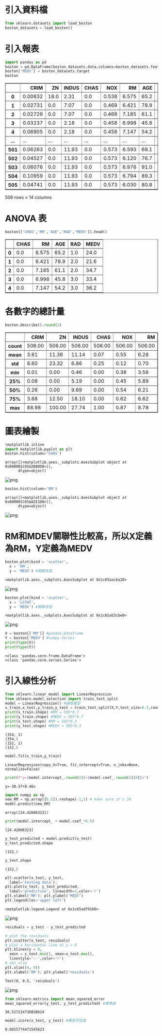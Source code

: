 # 引入資料檔


```python
from sklearn.datasets import load_boston
boston_datasets = load_boston()
```

# 引入報表


```python
import pandas as pd
boston = pd.DataFrame(boston_datasets.data,columns=boston_datasets.feature_names)
boston['MEDV'] = boston_datasets.target
boston
```




<div>
<style scoped>
    .dataframe tbody tr th:only-of-type {
        vertical-align: middle;
    }

    .dataframe tbody tr th {
        vertical-align: top;
    }

    .dataframe thead th {
        text-align: right;
    }
</style>
<table border="1" class="dataframe">
  <thead>
    <tr style="text-align: right;">
      <th></th>
      <th>CRIM</th>
      <th>ZN</th>
      <th>INDUS</th>
      <th>CHAS</th>
      <th>NOX</th>
      <th>RM</th>
      <th>AGE</th>
      <th>DIS</th>
      <th>RAD</th>
      <th>TAX</th>
      <th>PTRATIO</th>
      <th>B</th>
      <th>LSTAT</th>
      <th>MEDV</th>
    </tr>
  </thead>
  <tbody>
    <tr>
      <th>0</th>
      <td>0.00632</td>
      <td>18.0</td>
      <td>2.31</td>
      <td>0.0</td>
      <td>0.538</td>
      <td>6.575</td>
      <td>65.2</td>
      <td>4.0900</td>
      <td>1.0</td>
      <td>296.0</td>
      <td>15.3</td>
      <td>396.90</td>
      <td>4.98</td>
      <td>24.0</td>
    </tr>
    <tr>
      <th>1</th>
      <td>0.02731</td>
      <td>0.0</td>
      <td>7.07</td>
      <td>0.0</td>
      <td>0.469</td>
      <td>6.421</td>
      <td>78.9</td>
      <td>4.9671</td>
      <td>2.0</td>
      <td>242.0</td>
      <td>17.8</td>
      <td>396.90</td>
      <td>9.14</td>
      <td>21.6</td>
    </tr>
    <tr>
      <th>2</th>
      <td>0.02729</td>
      <td>0.0</td>
      <td>7.07</td>
      <td>0.0</td>
      <td>0.469</td>
      <td>7.185</td>
      <td>61.1</td>
      <td>4.9671</td>
      <td>2.0</td>
      <td>242.0</td>
      <td>17.8</td>
      <td>392.83</td>
      <td>4.03</td>
      <td>34.7</td>
    </tr>
    <tr>
      <th>3</th>
      <td>0.03237</td>
      <td>0.0</td>
      <td>2.18</td>
      <td>0.0</td>
      <td>0.458</td>
      <td>6.998</td>
      <td>45.8</td>
      <td>6.0622</td>
      <td>3.0</td>
      <td>222.0</td>
      <td>18.7</td>
      <td>394.63</td>
      <td>2.94</td>
      <td>33.4</td>
    </tr>
    <tr>
      <th>4</th>
      <td>0.06905</td>
      <td>0.0</td>
      <td>2.18</td>
      <td>0.0</td>
      <td>0.458</td>
      <td>7.147</td>
      <td>54.2</td>
      <td>6.0622</td>
      <td>3.0</td>
      <td>222.0</td>
      <td>18.7</td>
      <td>396.90</td>
      <td>5.33</td>
      <td>36.2</td>
    </tr>
    <tr>
      <th>...</th>
      <td>...</td>
      <td>...</td>
      <td>...</td>
      <td>...</td>
      <td>...</td>
      <td>...</td>
      <td>...</td>
      <td>...</td>
      <td>...</td>
      <td>...</td>
      <td>...</td>
      <td>...</td>
      <td>...</td>
      <td>...</td>
    </tr>
    <tr>
      <th>501</th>
      <td>0.06263</td>
      <td>0.0</td>
      <td>11.93</td>
      <td>0.0</td>
      <td>0.573</td>
      <td>6.593</td>
      <td>69.1</td>
      <td>2.4786</td>
      <td>1.0</td>
      <td>273.0</td>
      <td>21.0</td>
      <td>391.99</td>
      <td>9.67</td>
      <td>22.4</td>
    </tr>
    <tr>
      <th>502</th>
      <td>0.04527</td>
      <td>0.0</td>
      <td>11.93</td>
      <td>0.0</td>
      <td>0.573</td>
      <td>6.120</td>
      <td>76.7</td>
      <td>2.2875</td>
      <td>1.0</td>
      <td>273.0</td>
      <td>21.0</td>
      <td>396.90</td>
      <td>9.08</td>
      <td>20.6</td>
    </tr>
    <tr>
      <th>503</th>
      <td>0.06076</td>
      <td>0.0</td>
      <td>11.93</td>
      <td>0.0</td>
      <td>0.573</td>
      <td>6.976</td>
      <td>91.0</td>
      <td>2.1675</td>
      <td>1.0</td>
      <td>273.0</td>
      <td>21.0</td>
      <td>396.90</td>
      <td>5.64</td>
      <td>23.9</td>
    </tr>
    <tr>
      <th>504</th>
      <td>0.10959</td>
      <td>0.0</td>
      <td>11.93</td>
      <td>0.0</td>
      <td>0.573</td>
      <td>6.794</td>
      <td>89.3</td>
      <td>2.3889</td>
      <td>1.0</td>
      <td>273.0</td>
      <td>21.0</td>
      <td>393.45</td>
      <td>6.48</td>
      <td>22.0</td>
    </tr>
    <tr>
      <th>505</th>
      <td>0.04741</td>
      <td>0.0</td>
      <td>11.93</td>
      <td>0.0</td>
      <td>0.573</td>
      <td>6.030</td>
      <td>80.8</td>
      <td>2.5050</td>
      <td>1.0</td>
      <td>273.0</td>
      <td>21.0</td>
      <td>396.90</td>
      <td>7.88</td>
      <td>11.9</td>
    </tr>
  </tbody>
</table>
<p>506 rows × 14 columns</p>
</div>



# ANOVA 表


```python
boston[['CHAS','RM','AGE','RAD','MEDV']].head()
```




<div>
<style scoped>
    .dataframe tbody tr th:only-of-type {
        vertical-align: middle;
    }

    .dataframe tbody tr th {
        vertical-align: top;
    }

    .dataframe thead th {
        text-align: right;
    }
</style>
<table border="1" class="dataframe">
  <thead>
    <tr style="text-align: right;">
      <th></th>
      <th>CHAS</th>
      <th>RM</th>
      <th>AGE</th>
      <th>RAD</th>
      <th>MEDV</th>
    </tr>
  </thead>
  <tbody>
    <tr>
      <th>0</th>
      <td>0.0</td>
      <td>6.575</td>
      <td>65.2</td>
      <td>1.0</td>
      <td>24.0</td>
    </tr>
    <tr>
      <th>1</th>
      <td>0.0</td>
      <td>6.421</td>
      <td>78.9</td>
      <td>2.0</td>
      <td>21.6</td>
    </tr>
    <tr>
      <th>2</th>
      <td>0.0</td>
      <td>7.185</td>
      <td>61.1</td>
      <td>2.0</td>
      <td>34.7</td>
    </tr>
    <tr>
      <th>3</th>
      <td>0.0</td>
      <td>6.998</td>
      <td>45.8</td>
      <td>3.0</td>
      <td>33.4</td>
    </tr>
    <tr>
      <th>4</th>
      <td>0.0</td>
      <td>7.147</td>
      <td>54.2</td>
      <td>3.0</td>
      <td>36.2</td>
    </tr>
  </tbody>
</table>
</div>



# 各數字的總計量


```python
boston.describe().round(2)
```




<div>
<style scoped>
    .dataframe tbody tr th:only-of-type {
        vertical-align: middle;
    }

    .dataframe tbody tr th {
        vertical-align: top;
    }

    .dataframe thead th {
        text-align: right;
    }
</style>
<table border="1" class="dataframe">
  <thead>
    <tr style="text-align: right;">
      <th></th>
      <th>CRIM</th>
      <th>ZN</th>
      <th>INDUS</th>
      <th>CHAS</th>
      <th>NOX</th>
      <th>RM</th>
      <th>AGE</th>
      <th>DIS</th>
      <th>RAD</th>
      <th>TAX</th>
      <th>PTRATIO</th>
      <th>B</th>
      <th>LSTAT</th>
      <th>MEDV</th>
    </tr>
  </thead>
  <tbody>
    <tr>
      <th>count</th>
      <td>506.00</td>
      <td>506.00</td>
      <td>506.00</td>
      <td>506.00</td>
      <td>506.00</td>
      <td>506.00</td>
      <td>506.00</td>
      <td>506.00</td>
      <td>506.00</td>
      <td>506.00</td>
      <td>506.00</td>
      <td>506.00</td>
      <td>506.00</td>
      <td>506.00</td>
    </tr>
    <tr>
      <th>mean</th>
      <td>3.61</td>
      <td>11.36</td>
      <td>11.14</td>
      <td>0.07</td>
      <td>0.55</td>
      <td>6.28</td>
      <td>68.57</td>
      <td>3.80</td>
      <td>9.55</td>
      <td>408.24</td>
      <td>18.46</td>
      <td>356.67</td>
      <td>12.65</td>
      <td>22.53</td>
    </tr>
    <tr>
      <th>std</th>
      <td>8.60</td>
      <td>23.32</td>
      <td>6.86</td>
      <td>0.25</td>
      <td>0.12</td>
      <td>0.70</td>
      <td>28.15</td>
      <td>2.11</td>
      <td>8.71</td>
      <td>168.54</td>
      <td>2.16</td>
      <td>91.29</td>
      <td>7.14</td>
      <td>9.20</td>
    </tr>
    <tr>
      <th>min</th>
      <td>0.01</td>
      <td>0.00</td>
      <td>0.46</td>
      <td>0.00</td>
      <td>0.38</td>
      <td>3.56</td>
      <td>2.90</td>
      <td>1.13</td>
      <td>1.00</td>
      <td>187.00</td>
      <td>12.60</td>
      <td>0.32</td>
      <td>1.73</td>
      <td>5.00</td>
    </tr>
    <tr>
      <th>25%</th>
      <td>0.08</td>
      <td>0.00</td>
      <td>5.19</td>
      <td>0.00</td>
      <td>0.45</td>
      <td>5.89</td>
      <td>45.02</td>
      <td>2.10</td>
      <td>4.00</td>
      <td>279.00</td>
      <td>17.40</td>
      <td>375.38</td>
      <td>6.95</td>
      <td>17.02</td>
    </tr>
    <tr>
      <th>50%</th>
      <td>0.26</td>
      <td>0.00</td>
      <td>9.69</td>
      <td>0.00</td>
      <td>0.54</td>
      <td>6.21</td>
      <td>77.50</td>
      <td>3.21</td>
      <td>5.00</td>
      <td>330.00</td>
      <td>19.05</td>
      <td>391.44</td>
      <td>11.36</td>
      <td>21.20</td>
    </tr>
    <tr>
      <th>75%</th>
      <td>3.68</td>
      <td>12.50</td>
      <td>18.10</td>
      <td>0.00</td>
      <td>0.62</td>
      <td>6.62</td>
      <td>94.07</td>
      <td>5.19</td>
      <td>24.00</td>
      <td>666.00</td>
      <td>20.20</td>
      <td>396.22</td>
      <td>16.96</td>
      <td>25.00</td>
    </tr>
    <tr>
      <th>max</th>
      <td>88.98</td>
      <td>100.00</td>
      <td>27.74</td>
      <td>1.00</td>
      <td>0.87</td>
      <td>8.78</td>
      <td>100.00</td>
      <td>12.13</td>
      <td>24.00</td>
      <td>711.00</td>
      <td>22.00</td>
      <td>396.90</td>
      <td>37.97</td>
      <td>50.00</td>
    </tr>
  </tbody>
</table>
</div>



# 圖表繪製


```python
%matplotlib inline
import matplotlib.pyplot as plt
boston.hist(column='CHAS')
```




    array([[<matplotlib.axes._subplots.AxesSubplot object at 0x000001C65A2B8DD8>]],
          dtype=object)




![png](output_9_1.png)



```python
boston.hist(column='RM')
```




    array([[<matplotlib.axes._subplots.AxesSubplot object at 0x000001C65AA2E1D0>]],
          dtype=object)




![png](output_10_1.png)


# RM和MDEV關聯性比較高，所以X定義為RM，Y定義為MEDV


```python
boston.plot(kind = 'scatter',
  x = 'RM',
  y = 'MEDV') #關聯性高
```




    <matplotlib.axes._subplots.AxesSubplot at 0x1c65aac6a20>




![png](output_12_1.png)



```python
boston.plot(kind = 'scatter',
  x = 'LSTAT',
  y = 'MEDV') #關聯性低
```




    <matplotlib.axes._subplots.AxesSubplot at 0x1c65ab3cbe0>




![png](output_13_1.png)



```python
X = boston[['RM']] #pandas.Dataframe
Y = boston['MEDV'] #numpy.Series
print(type(X))
print(type(Y))
```

    <class 'pandas.core.frame.DataFrame'>
    <class 'pandas.core.series.Series'>
    

# 引入線性分析


```python
from sklearn.linear_model import LinearRegression
from sklearn.model_selection import train_test_split
model = LinearRegression() #線性模型
x_train,x_test,y_train,y_test = train_test_split(X,Y,test_size=0.3,random_state=1)
print(x_train.shape) #RM = 505*0.7
print(y_train.shape) #MEDV = 505*0.7
print(x_test.shape) #RM = 505*0.3
print(y_test.shape) #MEDV = 505*0.3
```

    (354, 1)
    (354,)
    (152, 1)
    (152,)
    


```python
model.fit(x_train,y_train)
```




    LinearRegression(copy_X=True, fit_intercept=True, n_jobs=None, normalize=False)




```python
print(f"y={model.intercept_.round(2)}+{model.coef_.round(2)[0]}x")
```

    y=-30.57+8.46x
    


```python
import numpy as np
new_RM = np.array([6.5]).reshape(-1,1) # make sure it's 2d
model.predict(new_RM)
```




    array([24.42606323])




```python
print(model.intercept_ + model.coef_*6.5)
```

    [24.42606323]
    


```python
y_test_predicted = model.predict(x_test)
y_test_predicted.shape
```




    (152,)




```python
y_test.shape
```




    (152,)




```python
plt.scatter(x_test, y_test, 
  label='testing data');
plt.plot(x_test, y_test_predicted,
  label='prediction', linewidth=3,color='r')
plt.xlabel('RM'); plt.ylabel('MEDV')
plt.legend(loc='upper left')
```




    <matplotlib.legend.Legend at 0x1c65adf9160>




![png](output_23_1.png)



```python
residuals = y_test - y_test_predicted

# plot the residuals
plt.scatter(x_test, residuals)
# plot a horizontal line at y = 0
plt.hlines(y = 0, 
  xmin = x_test.min(), xmax=x_test.max(),
  linestyle='--',color='r')
# set xlim
plt.xlim((4, 9))
plt.xlabel('RM'); plt.ylabel('residuals')
```




    Text(0, 0.5, 'residuals')




![png](output_24_1.png)



```python
from sklearn.metrics import mean_squared_error
mean_squared_error(y_test, y_test_predicted) #標準誤
```




    36.517214730838624




```python
model.score(x_test, y_test) #模型可信度
```




    0.6015774471545623




```python

```
